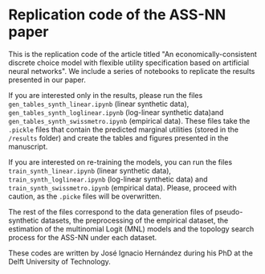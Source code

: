 # Replication code of the ASS-NN paper

This is the replication code of the article titled "An economically-consistent discrete choice model with flexible utility specification based on artificial neural networks". We include a series of notebooks to replicate the results presented in our paper.

If you are interested only in the results, please run the files `gen_tables_synth_linear.ipynb` (linear synthetic data), `gen_tables_synth_loglinear.ipynb` (log-linear synthetic data)and `gen_tables_synth_swissmetro.ipynb` (empirical data). These files take the `.pickle` files that contain the predicted marginal utilities (stored in the `/results` folder) and create the tables and figures presented in the manuscript.

If you are interested on re-training the models, you can run the files `train_synth_linear.ipynb` (linear synthetic data), `train_synth_loglinear.ipynb` (log-linear synthetic data) and `train_synth_swissmetro.ipynb` (empirical data). Please, proceed with caution, as the `.picke` files will be overwritten.

The rest of the files correspond to the data generation files of pseudo-synthetic datasets, the preprocessing of the empirical dataset, the estimation of the multinomial Logit (MNL) models and the topology search process for the ASS-NN under each dataset.

These codes are written by José Ignacio Hernández during his PhD at the Delft University of Technology.
